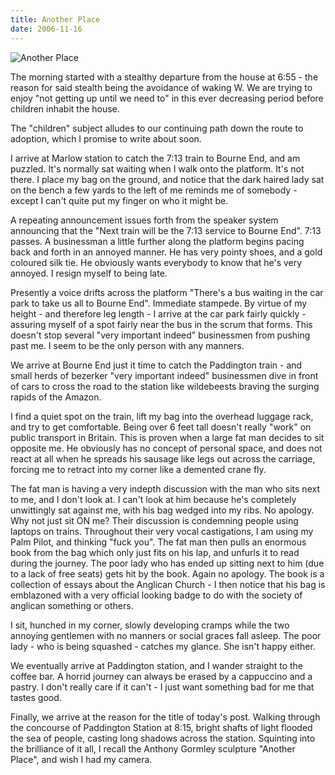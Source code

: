 ```yaml
---
title: Another Place
date: 2006-11-16
---
```


![Another Place](https://source.unsplash.com/di8ognBauG0/1600x900)

The morning started with a stealthy departure from the house at 6:55 - the reason for said stealth being the avoidance of waking W. We are trying to enjoy "not getting up until we need to" in this ever decreasing period before children inhabit the house.

The "children" subject alludes to our continuing path down the route to adoption, which I promise to write about soon.

I arrive at Marlow station to catch the 7:13 train to Bourne End, and am puzzled. It's normally sat waiting when I walk onto the platform. It's not there. I place my bag on the ground, and notice that the dark haired lady sat on the bench a few yards to the left of me reminds me of somebody - except I can't quite put my finger on who it might be.

A repeating announcement issues forth from the speaker system announcing that the "Next train will be the 7:13 service to Bourne End". 7:13 passes. A businessman a little further along the platform begins pacing back and forth in an annoyed manner. He has very pointy shoes, and a gold coloured silk tie. He obviously wants everybody to know that he's very annoyed. I resign myself to being late.

Presently a voice drifts across the platform "There's a bus waiting in the car park to take us all to Bourne End". Immediate stampede. By virtue of my height - and therefore leg length - I arrive at the car park fairly quickly - assuring myself of a spot fairly near the bus in the scrum that forms. This doesn't stop several "very important indeed" businessmen from pushing past me. I seem to be the only person with any manners.

We arrive at Bourne End just it time to catch the Paddington train - and small herds of bezerker "very important indeed" businessmen dive in front of cars to cross the road to the station like wildebeests braving the surging rapids of the Amazon.

I find a quiet spot on the train, lift my bag into the overhead luggage rack, and try to get comfortable. Being over 6 feet tall doesn't really "work" on public transport in Britain. This is proven when a large fat man decides to sit opposite me. He obviously has no concept of personal space, and does not react at all when he spreads his sausage like legs out across the carriage, forcing me to retract into my corner like a demented crane fly.

The fat man is having a very indepth discussion with the man who sits next to me, and I don't look at. I can't look at him because he's completely unwittingly sat against me, with his bag wedged into my ribs. No apology. Why not just sit ON me? Their discussion is condemning people using laptops on trains. Throughout their very vocal castigations, I am using my Palm Pilot, and thinking "fuck you". The fat man then pulls an enormous book from the bag which only just fits on his lap, and unfurls it to read during the journey. The poor lady who has ended up sitting next to him (due to a lack of free seats) gets hit by the book. Again no apology. The book is a collection of essays about the Anglican Church - I then notice that his bag is emblazoned with a very official looking badge to do with the society of anglican something or others.

I sit, hunched in my corner, slowly developing cramps while the two annoying gentlemen with no manners or social graces fall asleep. The poor lady - who is being squashed - catches my glance. She isn't happy either.

We eventually arrive at Paddington station, and I wander straight to the coffee bar. A horrid journey can always be erased by a cappuccino and a pastry. I don't really care if it can't - I just want something bad for me that tastes good.

Finally, we arrive at the reason for the title of today's post. Walking through the concourse of Paddington Station at 8:15, bright shafts of light flooded the sea of people, casting long shadows across the station. Squinting into the brilliance of it all, I recall the Anthony Gormley sculpture "Another Place", and wish I had my camera.